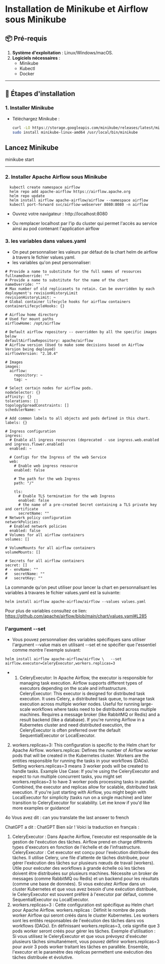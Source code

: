 # Installation de Minikube et Airflow sous Minikube

## 📦 Pré-requis
1. **Système d'exploitation** : Linux/Windows/macOS.
2. **Logiciels nécessaires** :
   - Minikube
   - Kubectl
   - Docker

---

## 🚀 Étapes d'installation

### 1. Installer Minikube
- Téléchargez Minikube :
  ```bash
  curl -LO https://storage.googleapis.com/minikube/releases/latest/minikube-linux-amd64
  sudo install minikube-linux-amd64 /usr/local/bin/minikube
## Lancez Minikube 
  minikube start

---

### 2. Installer Apache Airflow sous Minikube  
```
  kubectl create namespace airflow
  helm repo add apache-airflow https://airflow.apache.org
  helm repo update
  helm install airflow apache-airflow/airflow --namespace airflow
  kubectl port-forward svc/airflow-webserver 8080:8080 -n airflow
```
 - Ouvrez votre navigateur : 
   http://localhost:8080

 - Ou remplacer localhost par l'ip du cluster qui permet l'accès au service ainsi au pod contenant l'application airflow

### 3. les variables dans values.yaml 
 - On peut personnaliser les valeurs par défaut de la chart helm de airflow à travers le fichier values.yaml.
 - les variables qu'on peut personnaliser:
```
# Provide a name to substitute for the full names of resources
fullnameOverride: ""
# Provide a name to substitute for the name of the chart
nameOverride: ""
# Max number of old replicasets to retain. Can be overridden by each deployment's revisionHistoryLimit
revisionHistoryLimit: ~
# Global container lifecycle hooks for airflow containers
containerLifecycleHooks: {}

# Airflow home directory
# Used for mount paths
airflowHome: /opt/airflow

# Default airflow repository -- overridden by all the specific images below
defaultAirflowRepository: apache/airflow
# Airflow version (Used to make some decisions based on Airflow Version being deployed)
airflowVersion: "2.10.4"

# Images
images:
  airflow:
    repository: ~
    tag: ~

# Select certain nodes for airflow pods.
nodeSelector: {}
affinity: {}
tolerations: []
topologySpreadConstraints: []
schedulerName: ~

# Add common labels to all objects and pods defined in this chart.
labels: {}

# Ingress configuration
ingress:
  # Enable all ingress resources (deprecated - use ingress.web.enabled and ingress.flower.enabled)
  enabled: ~

  # Configs for the Ingress of the web Service
  web:
    # Enable web ingress resource
    enabled: false

    # The path for the web Ingress
    path: "/"

    tls:
      # Enable TLS termination for the web Ingress
      enabled: false
      # the name of a pre-created Secret containing a TLS private key and certificate
      secretName: ""
# Network policy configuration
networkPolicies:
  # Enabled network policies
  enabled: false
# Volumes for all airflow containers
volumes: []

# VolumeMounts for all airflow containers
volumeMounts: []

# Secrets for all airflow containers
secret: []
# - envName: ""
#   secretName: ""
#   secretKey: ""
```
La commande qu'on peut utiliser pour lancer la chart en personnalisant les variables à travares le fichier values.yaml est la suivante:
```
helm install airflow apache-airflow/airflow --values values.yaml
```
Pour plus de variables consultez ce lien:
https://github.com/apache/airflow/blob/main/chart/values.yaml#L285


### l'argument --set
- Vous pouvez personnaliser des variables spécifiques sans utiliser l'argument --value mais en utilisant --set et ne spécifier que l'essentiel comme montre l'exemple suivant:
```
helm install airflow apache-airflow/airflow \   --set airflow.executor=CeleryExecutor,workers.replicas=3
```
- 1. CeleryExecutor:
In Apache Airflow, the executor is responsible for managing task execution. Airflow supports different types of executors depending on the scale and infrastructure.
CeleryExecutor:
This executor is designed for distributed task execution.
It uses Celery, a distributed task queue, to manage task execution across multiple worker nodes.
Useful for running large-scale workflows where tasks need to be distributed across multiple machines.
Requires a message broker (like RabbitMQ or Redis) and a result backend (like a database).
If you're running Airflow in a Kubernetes cluster and need distributed execution, the CeleryExecutor is often preferred over the default SequentialExecutor or LocalExecutor.
2. workers.replicas=3:
This configuration is specific to the Helm chart for Apache Airflow.
workers.replicas:
Defines the number of Airflow worker pods that will be created in the Kubernetes cluster.
Workers are the entities responsible for running the tasks in your workflows (DAGs).
Setting workers.replicas=3 means 3 worker pods will be created to handle tasks.
Example Use Case:
If you're using the CeleryExecutor and expect to run multiple concurrent tasks, you might set workers.replicas=3 to have 3 worker pods processing tasks in parallel. Combined, the executor and replicas allow for scalable, distributed task execution.
If you're just starting with Airflow, you might begin with LocalExecutor for simplicity (tasks run on a single machine) and later transition to CeleryExecutor for scalability. Let me know if you'd like more examples or guidance!
 
4o
Vous avez dit :
can you translate the last answer to french
 
ChatGPT a dit :
ChatGPT
Bien sûr ! Voici la traduction en français :
1. CeleryExecutor :
Dans Apache Airflow, l'executor est responsable de la gestion de l'exécution des tâches. Airflow prend en charge différents types d'executors en fonction de l'échelle et de l'infrastructure.
CeleryExecutor :
Cet executor est conçu pour l'exécution distribuée des tâches.
Il utilise Celery, une file d'attente de tâches distribuée, pour gérer l'exécution des tâches sur plusieurs nœuds de travail (workers).
Utile pour exécuter des workflows à grande échelle où les tâches doivent être distribuées sur plusieurs machines.
Nécessite un broker de messages (comme RabbitMQ ou Redis) et un backend pour les résultats (comme une base de données).
Si vous exécutez Airflow dans un cluster Kubernetes et que vous avez besoin d'une exécution distribuée, le CeleryExecutor est souvent préféré à l'executor par défaut, comme SequentialExecutor ou LocalExecutor.
2. workers.replicas=3 :
Cette configuration est spécifique au Helm chart pour Apache Airflow.
workers.replicas :
Définit le nombre de pods worker Airflow qui seront créés dans le cluster Kubernetes.
Les workers sont les entités responsables de l'exécution des tâches dans vos workflows (DAGs).
En définissant workers.replicas=3, cela signifie que 3 pods worker seront créés pour gérer les tâches.
Exemple d'utilisation :
Si vous utilisez le CeleryExecutor et que vous prévoyez d'exécuter plusieurs tâches simultanément, vous pouvez définir workers.replicas=3 pour avoir 3 pods worker traitant les tâches en parallèle. Ensemble, l'executor et le paramètre des réplicas permettent une exécution des tâches distribuée et évolutive.
